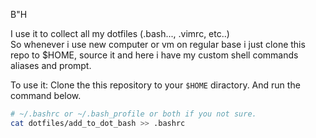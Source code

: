 B"H

I use it to collect all my dotfiles (.bash..., .vimrc, etc..) <br>
So whenever i use new computer or vm on regular base i just clone this repo to $HOME, source it and here i have my custom shell commands aliases and prompt.

To use it:
Clone the this repository to your `$HOME` diractory.
And run the command below.
```bash
# ~/.bashrc or ~/.bash_profile or both if you not sure.
cat dotfiles/add_to_dot_bash >> .bashrc
```
